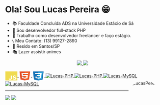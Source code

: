 # Ola! Sou Lucas Pereira 😁
- 📚 Faculdade Concluída ADS na Universidade Estácio de Sá
- 🚀 Sou desenvolvedor full-stack PHP  
- 💼 Trabalho como desenvolvedor freelancer e faço estágio.
- 📞 Meu Contato: (13) 99127-2890
- 🏡 Resido em Santos/SP 
- 🎭 Lazer assistir animes  

<div align="center">
  <a href="https://github.com/Xylusca">
  <img height="160em" src="https://github-readme-stats.vercel.app/api?username=Xylusca&show_icons=true&theme=dark&include_all_commits=true&count_private=true"/>
  <img height="160em" src="https://github-readme-stats.vercel.app/api/top-langs/?username=Xylusca&layout=compact&langs_count=7&theme=dark"/>
</div>

<div style="display: inline_block"><br>

  <img align="center" alt="Lucas-Js" height="30" width="40" src="https://raw.githubusercontent.com/devicons/devicon/master/icons/javascript/javascript-plain.svg">
  <img align="center" alt="Lucas-Ts" height="30" width="40"  src="https://raw.githubusercontent.com/devicons/devicon/master/icons/html5/html5-original.svg">
  <img align="center" alt="Lucas-CSS" height="30" width="40" src="https://raw.githubusercontent.com/devicons/devicon/master/icons/css3/css3-original.svg">
  <img align="center" alt="Lucas-PHP" height="30" width="40" src="https://upload.wikimedia.org/wikipedia/commons/thumb/2/27/PHP-logo.svg/260px-PHP-logo.svg.png">
  <img align="center" alt="Lucas-PHP" height="30" width="40" src="https://i1.wp.com/weblion303.net/wp-content/uploads/2018/04/laravel_logo.png?fit=300%2C300&ssl=1">
  <img align="center" alt="Lucas-MySQL" height="30" width="40" src="https://seeklogo.com/images/M/mysql-logo-B4943FE6DD-seeklogo.com.png">
  <img align="center" alt="Lucas-MySQL" height="30" width="65" src="https://www.pngmart.com/files/7/Python-Transparent-Background.png">
  
  <img align="right" alt="LucasPereira" height="200" style="border-radius:50px;" src="http://pm1.narvii.com/7739/fab9600eab01edd5cd1e6599e56934633559a116r1-720-720v2_00.jpg">
</div>
<hr>
<div> 
  <a href="https://www.linkedin.com/in/lucas-pereira-9480141b7/" target="_blank"><img src="https://img.shields.io/badge/LinkedIn-0077B5?style=for-the-badge&logo=linkedin&logoColor=white" target="_blank"></a>
  <a href = "lukas_sud@live.com"><img src="https://img.shields.io/badge/-Gmail-%23333?style=for-the-badge&logo=gmail&logoColor=white" target="_blank"></a>
